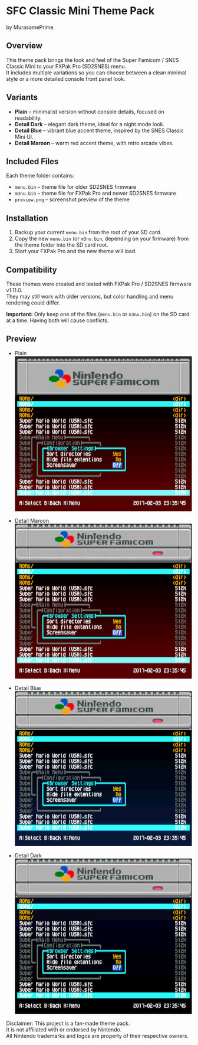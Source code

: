 # SFC Classic Mini Theme Pack  
by MurasamePrime

## Overview
This theme pack brings the look and feel of the Super Famicom / SNES Classic Mini to your FXPak Pro (SD2SNES) menu.  
It includes multiple variations so you can choose between a clean minimal style or a more detailed console front panel look.

## Variants
- **Plain** – minimalist version without console details, focused on readability.  
- **Detail Dark** – elegant dark theme, ideal for a night mode look.  
- **Detail Blue** – vibrant blue accent theme, inspired by the SNES Classic Mini UI.  
- **Detail Maroon** – warm red accent theme, with retro arcade vibes.  

## Included Files
Each theme folder contains:  
- `menu.bin` – theme file for older SD2SNES firmware  
- `m3nu.bin` – theme file for FXPak Pro and newer SD2SNES firmware  
- `preview.png` – screenshot preview of the theme  

## Installation
1. Backup your current `menu.bin` from the root of your SD card.  
2. Copy the new `menu.bin` (or `m3nu.bin`, depending on your firmware) from the theme folder into the SD card root.  
3. Start your FXPak Pro and the new theme will load.  

## Compatibility
These themes were created and tested with FXPak Pro / SD2SNES firmware v1.11.0.  
They may still work with older versions, but color handling and menu rendering could differ.


**Important:** Only keep one of the files (`menu.bin` or `m3nu.bin`) on the SD card at a time. Having both will cause conflicts.  

## Preview

- Plain  
  ![Plain Preview](SFC_Classic_Mini_Plain.png)

- Detail Maroon  
  ![Detail Maroon Preview](SFC_Classic_Mini_Detail_Maroon.png)
  
- Detail Blue  
  ![Detail Blue Preview](SFC_Classic_Mini_Detail_Blue.png)

- Detail Dark  
  ![Detail Dark Preview](SFC_Classic_Mini_Detail_Dark.png)

Disclaimer:
This project is a fan-made theme pack.  
It is not affiliated with or endorsed by Nintendo.  
All Nintendo trademarks and logos are property of their respective owners.  
